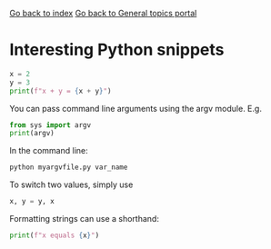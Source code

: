 <a href="../../../index.html">Go back to index</a>
<a href="../base.html">Go back to General topics portal</a>

  

# Interesting Python snippets

```python
x = 2
y = 3
print(f"x + y = {x + y}")
```

You can pass command line arguments using the argv module. E.g. 

```python
from sys import argv 
print(argv)
```

In the command line:

```bash
python myargvfile.py var_name
```

To switch two values, simply use

```python
x, y = y, x
```

Formatting strings can use a shorthand:

```python
print(f"x equals {x}")
```
